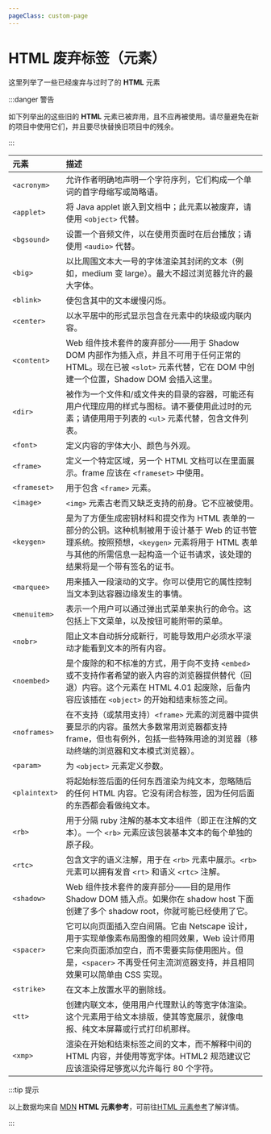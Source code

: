 ```yaml
---
pageClass: custom-page
---
```


#  HTML 废弃标签（元素）
这里列举了一些已经废弃与过时了的 **HTML** 元素  

:::danger 警告  
  
 如下列举出的这些旧的 **HTML** 元素已被弃用，且不应再被使用。请尽量避免在新的项目中使用它们，并且要尽快替换旧项目中的残余。
    
:::

| 元素 | 描述 |
|:---|:----|
| ```<acronym>``` | 允许作者明确地声明一个字符序列，它们构成一个单词的首字母缩写或简略语。 |
| ```<applet>``` | 将 Java applet 嵌入到文档中；此元素以被废弃，请使用 ```<object>``` 代替。 |
| ```<bgsound>``` | 设置一个音频文件，以在使用页面时在后台播放；请使用 ```<audio>``` 代替。 |
| ```<big>``` | 以比周围文本大一号的字体渲染其封闭的文本（例如，medium 变 large）。最大不超过浏览器允许的最大字体。 |
| ```<blink>``` | 使包含其中的文本缓慢闪烁。 |
| ```<center>``` | 以水平居中的形式显示包含在元素中的块级或内联内容。 |
| ```<content>``` | Web 组件技术套件的废弃部分——用于 Shadow DOM 内部作为插入点，并且不可用于任何正常的 HTML。现在已被 ```<slot>``` 元素代替，它在 DOM 中创建一个位置，Shadow DOM 会插入这里。 |
| ```<dir>``` | 被作为一个文件和/或文件夹的目录的容器，可能还有用户代理应用的样式与图标。请不要使用此过时的元素；请使用用于列表的 ```<ul>``` 元素代替，包含文件列表。 |
| ```<font>``` | 定义内容的字体大小、颜色与外观。 |
| ```<frame>``` | 定义一个特定区域，另一个 HTML 文档可以在里面展示。frame 应该在 ```<frameset>``` 中使用。 |
| ```<frameset>``` | 用于包含 ```<frame>``` 元素。 |
| ```<image>``` | ```<img>``` 元素古老而又缺乏支持的前身。它不应被使用。 |
| ```<keygen>``` | 是为了方便生成密钥材料和提交作为 HTML 表单的一部分的公钥。这种机制被用于设计基于 Web 的证书管理系统。按照预想，```<keygen>``` 元素将用于 HTML 表单与其他的所需信息一起构造一个证书请求，该处理的结果将是一个带有签名的证书。 |
| ```<marquee>``` | 用来插入一段滚动的文字。你可以使用它的属性控制当文本到达容器边缘发生的事情。 |
| ```<menuitem>``` | 表示一个用户可以通过弹出式菜单来执行的命令。这包括上下文菜单，以及按钮可能附带的菜单。 |
| ```<nobr>``` | 阻止文本自动拆分成新行，可能导致用户必须水平滚动才能看到文本的所有内容。 |
| ```<noembed>``` | 是个废除的和不标准的方式，用于向不支持 ```<embed>``` 或不支持作者希望的嵌入内容的浏览器提供替代（回退）内容。这个元素在 HTML 4.01 起废除，后备内容应该插在 ```<object>``` 的开始和结束标签之间。 |
| ```<noframes>``` | 在不支持（或禁用支持）```<frame>``` 元素的浏览器中提供要显示的内容。虽然大多数常用浏览器都支持 frame，但也有例外，包括一些特殊用途的浏览器（移动终端的浏览器和文本模式浏览器）。 |
| ```<param>``` | 为 ```<object>``` 元素定义参数。 |
| ```<plaintext>``` | 将起始标签后面的任何东西渲染为纯文本，忽略随后的任何 HTML 内容。它没有闭合标签，因为任何后面的东西都会看做纯文本。 |
| ```<rb>``` | 用于分隔 ruby 注解的基本文本组件（即正在注解的文本）。一个 ```<rb>``` 元素应该包装基本文本的每个单独的原子段。 |
| ```<rtc>``` | 包含文字的语义注解，用于在 ```<rb>``` 元素中展示。```<rb>``` 元素可以拥有发音 ```<rt>``` 和语义 ```<rtc>``` 注解。 |
| ```<shadow>``` | Web 组件技术套件的废弃部分——目的是用作 Shadow DOM 插入点。如果你在 shadow host 下面创建了多个 shadow root，你就可能已经使用了它。 |
| ```<spacer>``` | 它可以向页面插入空白间隔。它由 Netscape 设计，用于实现单像素布局图像的相同效果，Web 设计师用它来向页面添加空白，而不需要实际使用图片。但是，```<spacer>``` 不再受任何主流浏览器支持，并且相同效果可以简单由 CSS 实现。 |
| ```<strike>``` | 在文本上放置水平的删除线。 |
| ```<tt>``` | 创建内联文本，使用用户代理默认的等宽字体渲染。这个元素用于给文本排版，使其等宽展示，就像电报、纯文本屏幕或行式打印机那样。 |
| ```<xmp>``` | 渲染在开始和结束标签之间的文本，而不解释中间的 HTML 内容，并使用等宽字体。HTML2 规范建议它应该渲染得足够宽以允许每行 80 个字符。 |

:::tip 提示  
  
 以上数据均来自 [MDN](https://developer.mozilla.org/zh-CN/) **HTML 元素参考**，可前往[HTML 元素参考](https://developer.mozilla.org/zh-CN/docs/Web/HTML/Element)了解详情。
    
:::